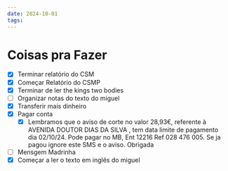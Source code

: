 ```yaml
---
date: 2024-10-01
tags:
---
```


# Coisas pra Fazer
- [x] Terminar relatório do CSM
- [x] Começar Relatório do CSMP
- [x] Terminar de ler the kings two bodies
- [ ] Organizar notas do texto do miguel
- [x] Transferir mais dinheiro
- [x] Pagar conta
	- [x] Lembramos que o aviso de corte no valor 28,93€, referente à AVENIDA DOUTOR DIAS DA SILVA , tem data limite de pagamento dia 02/10/24. Pode pagar no MB, Ent 12216 Ref 028 476 005. Se ja pagou ignore este SMS e o aviso. Obrigada
- [ ] Mensgem Madrinha
- [x] Começar a ler o texto em inglês do miguel